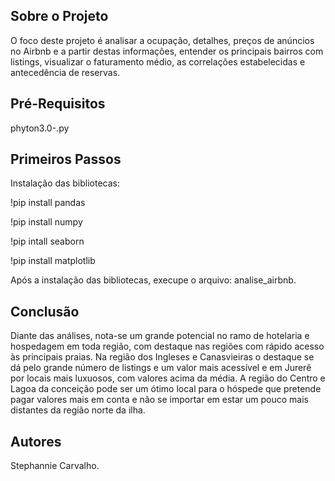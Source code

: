 ## Sobre o Projeto

O foco deste projeto é analisar a ocupação, detalhes, preços de anúncios no Airbnb e a partir destas informações, entender os principais bairros com listings, visualizar o faturamento médio, as correlações estabelecidas e antecedência de reservas.

## Pré-Requisitos

phyton3.0-.py

## Primeiros Passos

Instalação das bibliotecas: 

!pip install pandas

!pip install numpy

!pip intall seaborn

!pip install matplotlib 

Após a instalação das bibliotecas, execupe o arquivo: analise_airbnb.

## Conclusão

Diante das análises, nota-se um grande potencial no ramo de hotelaria e hospedagem em toda região, com destaque nas regiões com rápido acesso às principais praias. Na região dos Ingleses e Canasvieiras o destaque se dá pelo grande número de listings e um valor mais acessível e em Jurerê por locais mais luxuosos, com valores acima da média. A região do Centro e Lagoa da conceição pode ser um ótimo local para o hóspede que pretende pagar valores mais em conta e não se importar em estar um pouco mais distantes da região norte da ilha.

## Autores

Stephannie Carvalho.
